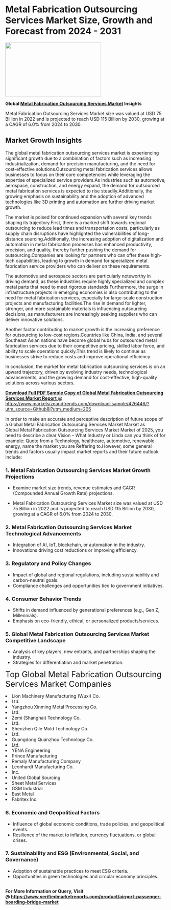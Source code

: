 <H1>Metal Fabrication Outsourcing Services Market Size, Growth and Forecast from 2024 - 2031</H1><img class="aligncenter size-medium wp-image-584254" src="https://thirdeyenews.in/wp-content/uploads/2024/09/Global-Market-Research-300x168.jpeg" alt="" width="300" height="168" /><p><strong>Global&nbsp;<a href="https://www.marketsizeandtrends.com/download-sample/426446/?utm_source=Github8j?utm_medium=205">Metal Fabrication Outsourcing Services Market</a> Insights</strong></p><p>Metal Fabrication Outsourcing Services Market size was valued at USD 75 Billion in 2022 and is projected to reach USD 115 Billion by 2030, growing at a CAGR of 6.0% from 2024 to 2030.</p><p><h2>Market Growth Insights</h2> <p>The global metal fabrication outsourcing services market is experiencing significant growth due to a combination of factors such as increasing industrialization, demand for precision manufacturing, and the need for cost-effective solutions.Outsourcing metal fabrication services allows businesses to focus on their core competencies while leveraging the expertise of specialized service providers.As industries such as automotive, aerospace, construction, and energy expand, the demand for outsourced metal fabrication services is expected to rise steadily.Additionally, the growing emphasis on sustainability and the adoption of advanced technologies like 3D printing and automation are further driving market growth.</p> <p><a href="#"></a></p> <p>The market is poised for continued expansion with several key trends shaping its trajectory.First, there is a marked shift towards regional outsourcing to reduce lead times and transportation costs, particularly as supply chain disruptions have highlighted the vulnerabilities of long-distance sourcing.Additionally, the increasing adoption of digitalization and automation in metal fabrication processes has enhanced productivity, precision, and quality, thereby further pushing the demand for outsourcing.Companies are looking for partners who can offer these high-tech capabilities, leading to growth in demand for specialized metal fabrication service providers who can deliver on these requirements.</p> <p>The automotive and aerospace sectors are particularly noteworthy in driving demand, as these industries require highly specialized and complex metal parts that need to meet rigorous standards.Furthermore, the surge in infrastructure projects in emerging economies is also contributing to the need for metal fabrication services, especially for large-scale construction projects and manufacturing facilities.The rise in demand for lighter, stronger, and more sustainable materials is influencing outsourcing decisions, as manufacturers are increasingly seeking suppliers who can deliver innovative solutions.</p> <p>Another factor contributing to market growth is the increasing preference for outsourcing to low-cost regions.Countries like China, India, and several Southeast Asian nations have become global hubs for outsourced metal fabrication services due to their competitive pricing, skilled labor force, and ability to scale operations quickly.This trend is likely to continue as businesses strive to reduce costs and improve operational efficiency.</p> <p>In conclusion, the market for metal fabrication outsourcing services is on an upward trajectory, driven by evolving industry needs, technological advancements, and the growing demand for cost-effective, high-quality solutions across various sectors.</p> <p><a href="#"></p><p><span class=""><strong>Download Full PDF Sample Copy of Global Metal Fabrication Outsourcing Services Market Report</strong> @ <a href="https://www.marketsizeandtrends.com/download-sample/426446/?utm_source=Github8j?utm_medium=205" target="_blank">https://www.marketsizeandtrends.com/download-sample/426446/?utm_source=Github8j?utm_medium=205</a></span></p><p>In order to make an accurate and perceptive description of future scope of a Global&nbsp;Metal Fabrication Outsourcing Services Market Market as Global&nbsp;Metal Fabrication Outsourcing Services Market Market of 2025, you need to describe a clear Vision &ndash; What Industry or Linda can you think of for example: Quote from a Technology, healthcare, automotive, renewable energy, name the market you are Reffering to.However, some general trends and factors usually impact market reports and their future outlook include:</p><h3>1.&nbsp;<strong>Metal Fabrication Outsourcing Services Market Growth Projections</strong></h3><ul><li>Examine market size trends, revenue estimates and CAGR (Compounded Annual Growth Rate) projections.</li><li><p>Metal Fabrication Outsourcing Services Market size was valued at USD 75 Billion in 2022 and is projected to reach USD 115 Billion by 2030, growing at a CAGR of 6.0% from 2024 to 2030.</p></li></ul><h3>2.&nbsp;<strong>Metal Fabrication Outsourcing Services Market Technological Advancements</strong></h3><ul><li>Integration of AI, IoT, blockchain, or automation in the industry.</li><li>Innovations driving cost reductions or improving efficiency.</li></ul><h3>3.&nbsp;<strong>Regulatory and Policy Changes</strong></h3><ul><li>Impact of global and regional regulations, including sustainability and carbon-neutral goals.</li><li>Compliance challenges and opportunities tied to government initiatives.</li></ul><h3>4.&nbsp;<strong>Consumer Behavior Trends</strong></h3><ul><li>Shifts in demand influenced by generational preferences (e.g., Gen Z, Millennials).</li><li>Emphasis on eco-friendly, ethical, or personalized products/services.</li></ul><h3>5.&nbsp;<strong>Global Metal Fabrication Outsourcing Services Market Competitive Landscape</strong></h3><ul><li>Analysis of key players, new entrants, and partnerships shaping the industry.</li><li>Strategies for differentiation and market penetration.</li></ul><p data-pm-slice="1 1 []"><span style="color: inherit; font-family: inherit; font-size: 25px;">Top Global Metal Fabrication Outsourcing Services Market Companies</span></p><div class="" data-test-id=""><p><li>Lion Machinery Manufacturing (Wuxi) Co.</li><li> Ltd.</li><li> Yangzhou Xinming Metal Processing Co.</li><li> Ltd.</li><li> Zemi (Shanghai) Technology Co.</li><li> Ltd.</li><li> Shenzhen Qile Mold Technology Co.</li><li> Ltd.</li><li> Guangdong Quanzhou Technology Co.</li><li> Ltd.</li><li> YENA Engineering</li><li> Prince Manufacturing</li><li> Remaly Manufacturing Company</li><li> Leonhardt Manufacturing Co.</li><li> Inc.</li><li> United Global Sourcing</li><li> Sheet Metal Services</li><li> GSM Industrial</li><li> East Metal</li><li> Fabritex Inc.</li></p></div><h3>6.&nbsp;<strong>Economic and Geopolitical Factors</strong></h3><ul><li>Influence of global economic conditions, trade policies, and geopolitical events.</li><li>Resilience of the market to inflation, currency fluctuations, or global crises.</li></ul><h3>7.&nbsp;<strong>Sustainability and ESG (Environmental, Social, and Governance)</strong></h3><ul><li>Adoption of sustainable practices to meet ESG criteria.</li><li>Opportunities in green technologies and circular economy principles.</li></ul><h2><strong style="font-size: 14px;">For More Information or Query, Visit @&nbsp;</strong><a style="background-color: #ffffff; font-size: 14px;" href="https://www.marketsizeandtrends.com/report/metal-fabrication-outsourcing-services-market/" target="_blank">https://www.verifiedmarketreports.com/product/airport-passenger-boarding-bridge-market</a></h2>